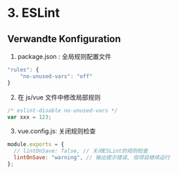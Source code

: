 # 3. ESLint

## Verwandte Konfiguration

1. package.json : 全局规则配置文件

```js
"rules": {
    "no-unused-vars": "off"
}
```

2. 在 js/vue 文件中修改局部规则

```js
/* eslint-disable no-unused-vars */
var xxx = 123;
```

3. vue.config.js: 关闭规则检查

```js
module.exports = {
  // lintOnSave: false, // 关闭ESLint的规则检查
  lintOnSave: "warning", // 输出提示错误, 但项目继续运行
};
```
